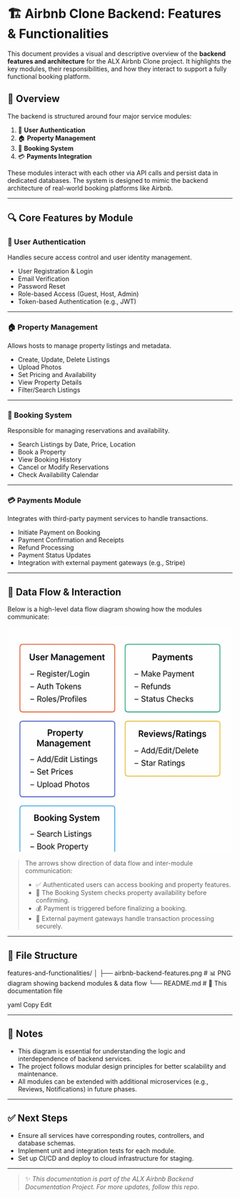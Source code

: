 # 🏗️ Airbnb Clone Backend: Features & Functionalities

This document provides a visual and descriptive overview of the **backend features and architecture** for the ALX Airbnb Clone project. It highlights the key modules, their responsibilities, and how they interact to support a fully functional booking platform.

## 📌 Overview

The backend is structured around four major service modules:

1. 🔐 **User Authentication**
2. 🏠 **Property Management**
3. 📆 **Booking System**
4. 💳 **Payments Integration**

These modules interact with each other via API calls and persist data in dedicated databases. The system is designed to mimic the backend architecture of real-world booking platforms like Airbnb.

---

## 🔍 Core Features by Module

### 🔐 User Authentication
Handles secure access control and user identity management.

- User Registration & Login
- Email Verification
- Password Reset
- Role-based Access (Guest, Host, Admin)
- Token-based Authentication (e.g., JWT)

---

### 🏠 Property Management
Allows hosts to manage property listings and metadata.

- Create, Update, Delete Listings
- Upload Photos
- Set Pricing and Availability
- View Property Details
- Filter/Search Listings

---

### 📆 Booking System
Responsible for managing reservations and availability.

- Search Listings by Date, Price, Location
- Book a Property
- View Booking History
- Cancel or Modify Reservations
- Check Availability Calendar

---

### 💳 Payments Module
Integrates with third-party payment services to handle transactions.

- Initiate Payment on Booking
- Payment Confirmation and Receipts
- Refund Processing
- Payment Status Updates
- Integration with external payment gateways (e.g., Stripe)

---

## 🔄 Data Flow & Interaction

Below is a high-level data flow diagram showing how the modules communicate:

![Backend Features Diagram](./airbnb-backend-features.png)

> The arrows show direction of data flow and inter-module communication:
>
> - ✅ Authenticated users can access booking and property features.
> - 🧭 The Booking System checks property availability before confirming.
> - 💰 Payment is triggered before finalizing a booking.
> - 🏦 External payment gateways handle transaction processing securely.

---

## 📁 File Structure
features-and-functionalities/
│
├── airbnb-backend-features.png # 📊 PNG diagram showing backend modules & data flow
└── README.md # 📝 This documentation file

yaml
Copy
Edit

---

## 📎 Notes

- This diagram is essential for understanding the logic and interdependence of backend services.
- The project follows modular design principles for better scalability and maintenance.
- All modules can be extended with additional microservices (e.g., Reviews, Notifications) in future phases.

---

## ✅ Next Steps

- Ensure all services have corresponding routes, controllers, and database schemas.
- Implement unit and integration tests for each module.
- Set up CI/CD and deploy to cloud infrastructure for staging.

---

> ✨ _This documentation is part of the ALX Airbnb Backend Documentation Project. For more updates, follow this repo._


